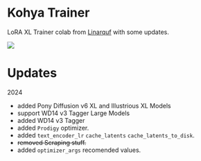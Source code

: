 # Kohya Trainer 
LoRA XL Trainer colab from [Linarquf](https://github.com/Linaqruf/kohya-trainer) with some updates. 

[![](https://img.shields.io/static/v1?message=Open%20in%20Colab&logo=googlecolab&labelColor=5c5c5c&color=0f80c1&label=%20&style=for-the-badge)](https://colab.research.google.com/github/DEX-1101/kohya-trainer/blob/main/kohya_LoRA_trainer_XL_v1.ipynb)

# Updates
2024
- added Pony Diffusion v6 XL and Illustrious XL Models
- support WD14 v3 Tagger Large Models 
- added WD14 v3 Tagger
- added `Prodigy` optimizer.
- added `text_encoder_lr` `cache_latents` `cache_latents_to_disk`.
- ~~removed Scraping stuff.~~
- added `optimizer_args` recomended values.
